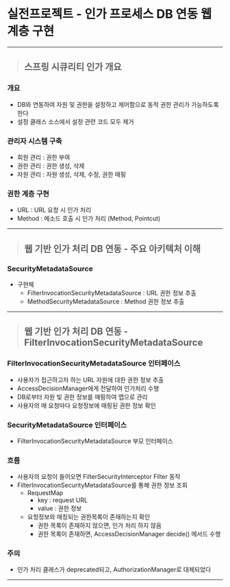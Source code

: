 
# 실전프로젝트 - 인가 프로세스 DB 연동 웹 계층 구현

------------------------------------------------------------------------------------------------------------------------

> ## 스프링 시큐리티 인가 개요

### 개요
- DB와 연동하여 자원 및 권한을 설정하고 제어함으로 동적 권한 관리가 가능하도록 한다
- 설정 클래스 소스에서 설정 관련 코드 모두 제거


### 관리자 시스템 구축
- 회원 관리 : 권한 부여
- 권한 관리 : 권한 생성, 삭제
- 자원 관리 : 자원 생성, 삭제, 수정, 권한 매핑


### 권한 계층 구현
- URL : URL 요청 시 인가 처리
- Method : 메소드 호출 시 인가 처리 (Method, Pointcut)

------------------------------------------------------------------------------------------------------------------------

> ## 웹 기반 인가 처리 DB 연동 - 주요 아키텍처 이해

### SecurityMetadataSource
- 구현체
  - FilterInvocationSecurityMetadataSource : URL 권한 정보 추출
  - MethodSecurityMetadataSource : Method 권한 정보 추출

------------------------------------------------------------------------------------------------------------------------

> ## 웹 기반 인가 처리 DB 연동 - FilterInvocationSecurityMetadataSource

### FilterInvocationSecurityMetadataSource 인터페이스
- 사용자가 접근하고자 하는 URL 자원에 대한 권한 정보 추출
- AccessDecisionManager에게 전달하여 인가처리 수행
- DB로부터 자원 빛 권한 정보를 매핑하여 맵으로 관리
- 사용자의 매 요청마다 요청정보에 매핑된 권한 정보 확인


### SecurityMetadataSource 인터페이스
- FilterInvocationSecurityMetadataSource 부모 인터페이스


### 흐름
- 사용자의 요청이 들어오면 FilterSecurityInterceptor Filter 동작
- FilterInvocationSecurityMetadataSource를 통해 권한 정보 조회
  - RequestMap 
    - key : request URL
    - value : 권한 정보
  - 요청정보와 매칭되는 권한목록이 존재하는지 확인
    - 권한 목록이 존재하지 않으면, 인가 처리 하지 않음
    - 권한 목록이 존재하면, AccessDecisionManager decide() 메서드 수행


### 주의
- 인가 처리 클래스가 deprecated되고, AuthorizationManager로 대체되었다

------------------------------------------------------------------------------------------------------------------------











